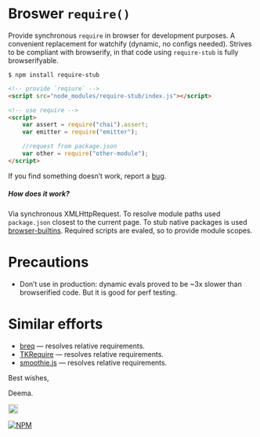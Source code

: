 # Broswer `require()`

Provide synchronous `require` in browser for development purposes. A convenient replacement for watchify (dynamic, no configs needed). Strives to be compliant with browserify, in that code using `require-stub` is fully browserifyable.


```
$ npm install require-stub
```

```html
<!-- provide `reqiure` -->
<script src="node_modules/require-stub/index.js"></script>

<!-- use require -->
<script>
	var assert = require("chai").assert;
	var emitter = require("emitter");

	//request from package.json
	var other = require("other-module");
</script>
```

If you find something doesn’t work, report a [bug](https://github.com/dfcreative/require-stub/issues).



##### How does it work?

Via synchronous XMLHttpRequest. To resolve module paths used `package.json` closest to the current page. To stub native packages is used [browser-builtins](https://github.com/alexgorbatchev/node-browser-builtins). Required scripts are evaled, so to provide module scopes.


# Precautions

* Don’t use in production: dynamic evals proved to be ~3x slower than browserified code. But it is good for perf testing.


# Similar efforts

* [breq](https://www.npmjs.com/package/breq) — resolves relative requirements.
* [TKRequire](https://github.com/trausti/TKRequire.js) — resolves relative requirements.
* [smoothie.js](https://github.com/flowyapps/smoothie) — resolves relative requirements.


Best wishes,

Deema.


<a href="UNLICENSE"><img src="http://upload.wikimedia.org/wikipedia/commons/6/62/PD-icon.svg" width="20"/></a>


[![NPM](https://nodei.co/npm/require-stub.png?downloads=true&downloadRank=true&stars=true)](https://nodei.co/npm/require-stub/)
